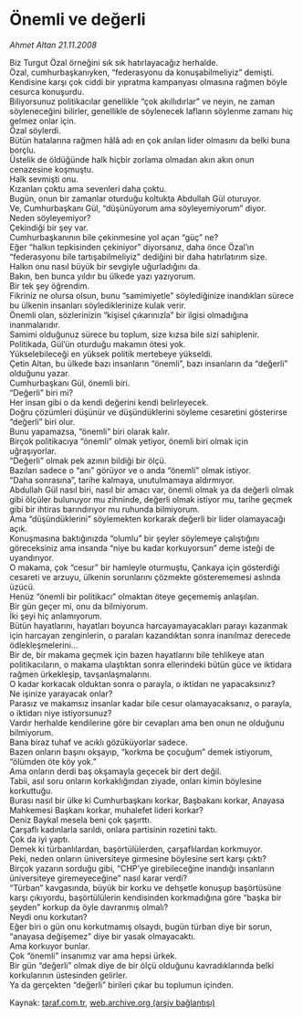 # Önemli ve değerli

*Ahmet Altan 21.11.2008*

<div class="yazi">Biz Turgut Özal örneğini sık sık hatırlayacağız herhalde. <br/>Özal, cumhurbaşkanıyken, “federasyonu da konuşabilmeliyiz” demişti. <br/>Kendisine karşı çok ciddi bir yıpratma kampanyası olmasına rağmen böyle cesurca konuşurdu. <br/>Biliyorsunuz politikacılar genellikle “çok akıllıdırlar” ve neyin, ne zaman söyleneceğini bilirler, genellikle de söylenecek lafların söylenme zamanı hiç gelmez onlar için. <br/>Özal söylerdi. <br/>Bütün hatalarına rağmen hâlâ adı en çok anılan lider olmasını da belki buna borçlu. <br/>Üstelik de öldüğünde halk hiçbir zorlama olmadan akın akın onun cenazesine koşmuştu. <br/>Halk sevmişti onu. <br/>Kızanları çoktu ama sevenleri daha çoktu. <br/>Bugün, onun bir zamanlar oturduğu koltukta Abdullah Gül oturuyor. <br/>Ve, Cumhurbaşkanı Gül, “düşünüyorum ama söyleyemiyorum” diyor. <br/>Neden söyleyemiyor? <br/>Çekindiği bir şey var. <br/>Cumhurbaşkanının bile çekinmesine yol açan “güç” ne? <br/>Eğer “halkın tepkisinden çekiniyor” diyorsanız, daha önce Özal’ın “federasyonu bile tartışabilmeliyiz” dediğini bir daha hatırlatırım size. <br/>Halkın onu nasıl büyük bir sevgiyle uğurladığını da. <br/>Bakın, ben bunca yıldır bu ülkede yazı yazıyorum. <br/>Bir tek şey öğrendim. <br/>Fikriniz ne olursa olsun, bunu “samimiyetle” söylediğinize inandıkları sürece bu ülkenin insanları söylediklerinize kulak verir. <br/>Önemli olan, sözlerinizin “kişisel çıkarınızla” bir ilgisi olmadığına inanmalarıdır. <br/>Samimi olduğunuz sürece bu toplum, size kızsa bile sizi sahiplenir. <br/>Politikada, Gül’ün oturduğu makamın ötesi yok. <br/>Yükselebileceği en yüksek politik mertebeye yükseldi. <br/>Çetin Altan, bu ülkede bazı insanların “önemli”, bazı insanların da “değerli” olduğunu yazar. <br/>Cumhurbaşkanı Gül, önemli biri. <br/>“Değerli” biri mi? <br/>Her insan gibi o da kendi değerini kendi belirleyecek. <br/>Doğru çözümleri düşünür ve düşündüklerini söyleme cesaretini gösterirse “değerli” biri olur. <br/>Bunu yapamazsa, “önemli” biri olarak kalır. <br/>Birçok politikacıya “önemli” olmak yetiyor, önemli biri olmak için uğraşıyorlar. <br/>“Değerli” olmak pek azının bildiği bir ölçü. <br/>Bazıları sadece o “anı” görüyor ve o anda “önemli” olmak istiyor. <br/>“Daha sonrasına”, tarihe kalmaya, unutulmamaya aldırmıyor. <br/>Abdullah Gül nasıl biri, nasıl bir amacı var, önemli olmak ya da değerli olmak gibi ölçüler bulunuyor mu zihninde, değerli olmak istiyor mu, tarihe geçmek gibi bir ihtiras barındırıyor mu ruhunda bilmiyorum. <br/>Ama “düşündüklerini” söylemekten korkarak değerli bir lider olamayacağı açık. <br/>Konuşmasına baktığınızda “olumlu” bir şeyler söylemeye çalıştığını göreceksiniz ama insanda “niye bu kadar korkuyorsun” deme isteği de uyandırıyor. <br/>O makama, çok “cesur” bir hamleyle oturmuştu, Çankaya için gösterdiği cesareti ve arzuyu, ülkenin sorunlarını çözmekte gösterememesi aslında üzücü. <br/>Henüz “önemli bir politikacı” olmaktan öteye geçememiş anlaşılan. <br/>Bir gün geçer mi, onu da bilmiyorum. <br/>İki şeyi hiç anlamıyorum. <br/>Bütün hayatlarını, hayatları boyunca harcayamayacakları parayı kazanmak için harcayan zenginlerin, o paraları kazandıktan sonra inanılmaz derecede ödlekleşmelerini... <br/>Bir de, bir makama geçmek için bazen hayatlarını bile tehlikeye atan politikacıların, o makama ulaştıktan sonra ellerindeki bütün güce ve iktidara rağmen ürkekleşip, tavşanlaşmalarını. <br/>O kadar korkacak olduktan sonra o parayla, o iktidarı ne yapacaksınız? <br/>Ne işinize yarayacak onlar? <br/>Parasız ve makamsız insanlar kadar bile cesur olamayacaksanız, o parayla, o iktidarı niye istiyorsunuz? <br/>Vardır herhalde kendilerine göre bir cevapları ama ben onun ne olduğunu bilmiyorum. <br/>Bana biraz tuhaf ve acıklı gözüküyorlar sadece. <br/>Bazen onların başını okşayıp, “korkma be çocuğum” demek istiyorum, “ölümden öte köy yok.” <br/>Ama onların derdi baş okşamayla geçecek bir dert değil. <br/>Tabii, asıl soru onların korkaklığından ziyade, onları kimin böylesine korkuttuğu. <br/>Burası nasıl bir ülke ki Cumhurbaşkanı korkar, Başbakanı korkar, Anayasa Mahkemesi Başkanı korkar, muhalefet lideri korkar? <br/>Deniz Baykal mesela beni çok şaşırttı. <br/>Çarşaflı kadınlarla sarıldı, onlara partisinin rozetini taktı. <br/>Çok da iyi yaptı. <br/>Demek ki türbanlılardan, başörtülülerden, çarşaflılardan korkmuyor. <br/>Peki, neden onların üniversiteye girmesine böylesine sert karşı çıktı? <br/>Birçok yazarın sorduğu gibi, “CHP’ye girebileceğine inandığı insanların üniversiteye giremeyeceğine” nasıl karar verdi? <br/>“Türban” kavgasında, büyük bir korku ve dehşetle konuşup başörtüsüne karşı çıkıyordu, başörtülülerin kendisinden korkmadığına göre “başka bir şeyden” korkup da öyle davranmış olmalı? <br/>Neydi onu korkutan? <br/>Eğer biri o gün onu korkutmamış olsaydı, bugün türban diye bir sorun, “anayasa değişemez” diye bir yasak olmayacaktı. <br/>Ama korkuyor bunlar. <br/>Çok “önemli” insanımız var ama hepsi ürkek. <br/>Bir gün “değerli” olmak diye de bir ölçü olduğunu kavradıklarında belki korkularının üstesinden gelirler. <br/>Ya da gerçekten “değerli” birileri çıkar bu toplumun içinden.</div>

Kaynak: [taraf.com.tr](http://www.taraf.com.tr:80/makale/2755.htm), [web.archive.org (arşiv bağlantısı)](http://web.archive.org/web/20100428042016/http://www.taraf.com.tr:80/makale/2755.htm)
